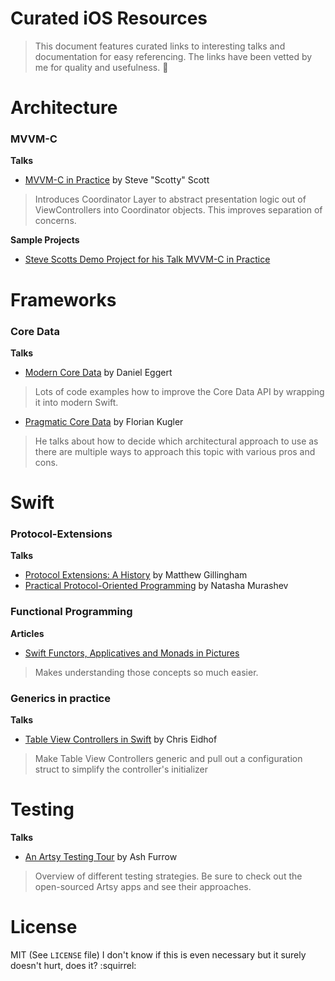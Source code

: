 # Curated iOS Resources

> This document features curated links to interesting talks and documentation for easy referencing.
> The links have been vetted by me for quality and usefulness. :gem:

# Architecture
### MVVM-C
**Talks**

* [MVVM-C in Practice](https://www.youtube.com/watch?v=9VojuJpUuE8) by Steve "Scotty" Scott

> Introduces Coordinator Layer to abstract presentation logic out of
> ViewControllers into Coordinator objects.
> This improves separation of concerns.

**Sample Projects**

* [Steve Scotts Demo Project for his Talk MVVM-C in Practice](https://github.com/macdevnet/mvvmc-demo)


# Frameworks
### Core Data
**Talks**

* [Modern Core Data](https://realm.io/news/tryswift-daniel-eggert-modern-core-data/) by Daniel Eggert

> Lots of code examples how to improve the Core Data API by wrapping it into modern Swift.

* [Pragmatic Core Data](https://realm.io/news/cocoaheads-florian-kugler-pragmatic-core-data/) by Florian Kugler

> He talks about how to decide which architectural approach to use as there are multiple ways to approach this topic with various pros and cons.


# Swift
### Protocol-Extensions
**Talks**

* [Protocol Extensions: A History](https://realm.io/news/tryswift-matthew-gillingham-protocol-extensions-history/) by Matthew Gillingham
* [Practical Protocol-Oriented Programming](https://realm.io/news/appbuilders-natasha-muraschev-practical-protocol-oriented-programming/) by Natasha Murashev

### Functional Programming
**Articles**

* [Swift Functors, Applicatives and Monads in Pictures](http://www.mokacoding.com/blog/functor-applicative-monads-in-pictures/)

> Makes understanding those concepts so much easier.

### Generics in practice
**Talks**

* [Table View Controllers in Swift](https://realm.io/news/tryswift-chris-eidhof-table-view-controllers-swift/) by Chris Eidhof

> Make Table View Controllers generic and pull out a configuration struct to simplify the controller's initializer 

# Testing
**Talks**

* [An Artsy Testing Tour](https://realm.io/news/tryswift-ash-furrow-artsy-testing-tour/) by Ash Furrow

> Overview of different testing strategies. Be sure to check out the open-sourced Artsy apps and see their approaches.


# License
MIT (See `LICENSE` file)
I don't know if this is even necessary but it surely doesn't hurt, does it? :squirrel:

